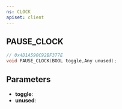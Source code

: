```yaml
---
ns: CLOCK
apiset: client
---
```

## PAUSE_CLOCK

```c
// 0x4D1A590C92BF377E
void PAUSE_CLOCK(BOOL toggle,Any unused);
```


## Parameters
* **toggle**:
* **unused**:



